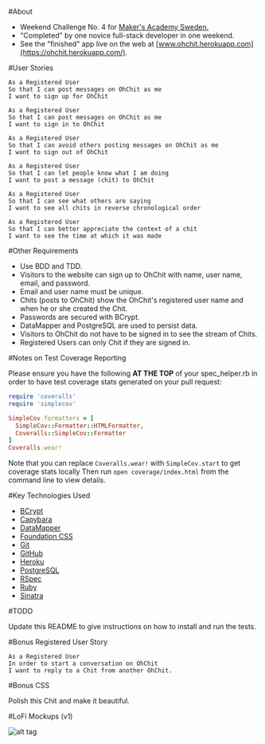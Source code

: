#About

* Weekend Challenge No. 4 for [Maker's Academy Sweden.](http://www.makersacademy.se)
* "Completed" by one novice full-stack developer in one weekend.
* See the "finished" app live on the web at [www.ohchit.herokuapp.com](https://ohchit.herokuapp.com/).

#User Stories

```
As a Registered User
So that I can post messages on OhChit as me
I want to sign up for OhChit

As a Registered User
So that I can post messages on OhChit as me
I want to sign in to OhChit

As a Registered User
So that I can avoid others posting messages on OhChit as me
I want to sign out of OhChit

As a Registered User
So that I can let people know what I am doing
I want to post a message (chit) to OhChit

As a Registered User
So that I can see what others are saying
I want to see all chits in reverse chronological order

As a Registered User
So that I can better appreciate the context of a chit
I want to see the time at which it was made
```

#Other Requirements

* Use BDD and TDD.
* Visitors to the website can sign up to OhChit with name, user name, email, and password.
* Email and user name must be unique.
* Chits (posts to OhChit) show the OhChit's registered user name and when he or she created the Chit.
* Passwords are secured with BCrypt.
* DataMapper and PostgreSQL are used to persist data.
* Visitors to OhChit do not have to be signed in to see the stream of Chits.
* Registered Users can only Chit if they are signed in.

#Notes on Test Coverage Reporting

Please ensure you have the following **AT THE TOP** of your spec_helper.rb in order to have test coverage stats generated on your pull request:

```ruby
require 'coveralls'
require 'simplecov'

SimpleCov.formatters = [
  SimpleCov::Formatter::HTMLFormatter,
  Coveralls::SimpleCov::Formatter
]
Coveralls.wear!
```

Note that you can replace `Coveralls.wear!` with  `SimpleCov.start` to get coverage stats locally
Then run `open coverage/index.html` from the command line to view details.

#Key Technologies Used

* [BCrypt](https://en.wikipedia.org/wiki/Bcrypt)
* [Capybara](https://github.com/jnicklas/capybara)
* [DataMapper](http://datamapper.org/)
* [Foundation CSS](http://foundation.zurb.com/)
* [Git](https://git-scm.com/)
* [GitHub](https://github.com/)
* [Heroku](https://www.heroku.com/)
* [PostgreSQL](http://www.postgresql.org/)
* [RSpec](http://rspec.info/)
* [Ruby](https://www.ruby-lang.org/en/)
* [Sinatra](http://www.sinatrarb.com/)

#TODO

Update this README to give instructions on how to install and run the tests.

#Bonus Registered User Story

```
As a Registered User
In order to start a conversation on OhChit
I want to reply to a Chit from another OhChit.
```

#Bonus CSS

Polish this Chit and make it beautiful.

#LoFi Mockups (v1)

![alt tag](https://raw.githubusercontent.com/chrisco/chitter-challenge/master/README-LoFi-Mockups.jpg)

